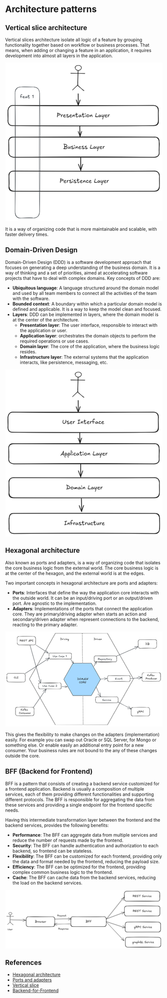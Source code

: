 # Architecture patterns

## Vertical slice architecture

Vertical slices architecture isolate all logic of a feature by grouping
functionality together based on workflow or business processes. That means, when
adding or changing a feature in an application, it requires development into
almost all layers in the application.

![Vertical slice](../assets/img/vertical-slice.png)

It is a way of organizing code that is more maintainable and scalable, with
faster delivery times.

## Domain-Driven Design

Domain-Driven Design (DDD) is a software development approach that focuses on
generating a deep understanding of the business domain. It is a way of thinking
and a set of priorities, aimed at accelerating software projects that have to
deal with complex domains. Key concepts of DDD are:

- **Ubiquitous language**: A language structured around the domain model and
  used by all team members to connect all the activities of the team with the
  software.
- **Bounded context**: A boundary within which a particular domain model is
  defined and applicable. It is a way to keep the model clean and focused.
- **Layers**: DDD can be implemented in layers, where the domain model is at the
  center of the architecture.
  - **Presentation layer**: The user interface, responsible to interact with the
    application or user.
  - **Application layer**: orchestrates the domain objects to perform the
    required operations or use cases.
  - **Domain layer**: The core of the application, where the business logic
    resides.
  - **Infrastructure layer**: The external systems that the application
    interacts, like persistence, messaging, etc.

![Domain driven](../assets/img/domain-driven.png)

## Hexagonal architecture

Also known as ports and adapters, is a way of organizing code that isolates the
core business logic from the external world. The core business logic is at the
center of the hexagon, and the external world is at the edges.

Two important concepts in hexagonal architecture are ports and adapters:

- **Ports**: Interfaces that define the way the application core interacts with
  the outside world. It can be an input/driving port or an output/driven port.
  Are agnostic to the implementation.
- **Adapters**: Implementations of the ports that connect the application core.
  They are primary/driving adapter when starts an action and secondary/driven
  adapter when represent connections to the backend, reacting to the primary
  adapter.

![Hexagonal architecture](../assets/img/hexagonal.png)

This gives the flexibility to make changes on the adapters (implementation)
easily. For example you can swap out Oracle or SQL Server, for Mongo or
something else. Or enable easily an additional entry point for a new consumer.
Your business rules are not bound to the any of these changes outside the core.

## BFF (Backend for Frontend)

BFF is a pattern that consists of creating a backend service customized for a
frontend application. Backend is usually a composition of multiple services,
each of them providing different functionalities and supporting different
protocols. The BFF is responsible for aggregating the data from these services
and providing a single endpoint for the frontend specific needs.

Having this intermediate transformation layer between the frontend and the
backend services, provides the following benefits:

- **Performance**: The BFF can aggregate data from multiple services and reduce
  the number of requests made by the frontend.
- **Security**: The BFF can handle authentication and authorization to each
  backend, so frontend can be stateless.
- **Flexibility**: The BFF can be customized for each frontend, providing only
  the data and format needed by the frontend, reducing the payload size.
- **Efficiency**: The BFF can be optimized for the frontend, providing complex
  common business logic to the frontend.
- **Cache**: The BFF can cache data from the backend services, reducing the load
  on the backend services.

![Backend-for-Frontend architecture](../assets/img/bff.png)

## References

- [Hexagonal architecture](https://www.qwan.eu/2020/08/20/hexagonal-architecture.html)
- [Ports and adapters](https://herbertograca.com/2017/09/14/ports-adapters-architecture/#evolving-from-the-layered-architecture)
- [Vertical slice](https://ivanojgarcia.medium.com/vertical-slicing-a-term-for-powerful-hexagonal-architecture-3687fded1925)
- [Backend-for-Frontend](https://blog.bitsrc.io/bff-pattern-backend-for-frontend-an-introduction-e4fa965128bf)
